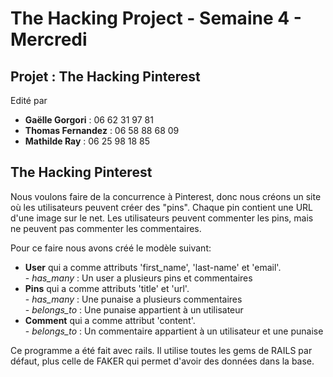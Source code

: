 <h1>The Hacking Project - Semaine 4 - Mercredi</h1>

<h2>Projet : The Hacking Pinterest</h2>

<p>Edité par 
	<ul>
		<li><strong>Gaëlle Gorgori</strong> : 06 62 31 97 81</li>
		<li><strong>Thomas Fernandez</strong> : 06 58 88 68 09</li>
		<li><strong>Mathilde Ray</strong> : 06 25 98 18 85</li>
		</ul></p>
		
<h2> The Hacking Pinterest</h2>
<p>Nous voulons faire de la concurrence à Pinterest, donc nous créons un site où les utilisateurs peuvent créer des "pins". Chaque pin contient une URL d'une image sur le net. Les utilisateurs peuvent commenter les pins, mais ne peuvent pas commenter les commentaires.</p>
<p> Pour ce faire nous avons créé le modèle suivant: 
	<ul>
		<li> <strong>User</strong> qui a comme attributs 'first_name', 'last-name' et 'email'.<br/>
			- <em>has_many</em> : Un user a plusieurs pins et commentaires </li>
		<li> <strong>Pins</strong> qui a comme attributs 'title' et 'url'.<br/>
			- <em>has_many</em> : Une punaise a plusieurs commentaires<br/>
			- <em>belongs_to</em> : Une punaise appartient à un utilisateur</li>
		<li> <strong>Comment</strong> qui a comme attribut 'content'.<br/>
			- <em>belongs_to</em> : Un commentaire appartient à un utilisateur et une punaise</li>
		</ul></p>

<p>Ce programme a été fait avec rails.
Il utilise toutes les gems de RAILS par défaut, plus celle de FAKER qui permet d'avoir des données dans la base.</p>
